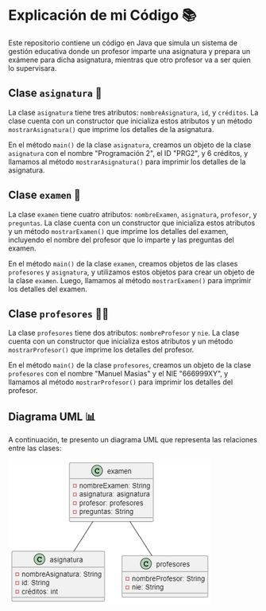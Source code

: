 # Explicación de mi Código 📚

Este repositorio contiene un código en Java que simula un sistema de gestión educativa donde un profesor imparte una asignatura y prepara un exámene para dicha asignatura, mientras que otro profesor va a ser quien lo supervisara.

## Clase `asignatura` 📑

La clase `asignatura` tiene tres atributos: `nombreAsignatura`, `id`, y `créditos`. La clase cuenta con un constructor que inicializa estos atributos y un método `mostrarAsignatura()` que imprime los detalles de la asignatura.

En el método `main()` de la clase `asignatura`, creamos un objeto de la clase `asignatura` con el nombre "Programación 2", el ID "PRG2", y 6 créditos, y llamamos al método `mostrarAsignatura()` para imprimir los detalles de la asignatura.

## Clase `examen` 📝

La clase `examen` tiene cuatro atributos: `nombreExamen`, `asignatura`, `profesor`, y `preguntas`. La clase cuenta con un constructor que inicializa estos atributos y un método `mostrarExamen()` que imprime los detalles del examen, incluyendo el nombre del profesor que lo imparte y las preguntas del examen.

En el método `main()` de la clase `examen`, creamos objetos de las clases `profesores` y `asignatura`, y utilizamos estos objetos para crear un objeto de la clase `examen`. Luego, llamamos al método `mostrarExamen()` para imprimir los detalles del examen.

## Clase `profesores` 👨‍🏫

La clase `profesores` tiene dos atributos: `nombreProfesor` y `nie`. La clase cuenta con un constructor que inicializa estos atributos y un método `mostrarProfesor()` que imprime los detalles del profesor.

En el método `main()` de la clase `profesores`, creamos un objeto de la clase `profesores` con el nombre "Manuel Masias" y el NIE "666999XY", y llamamos al método `mostrarProfesor()` para imprimir los detalles del profesor.

## Diagrama UML 📊

A continuación, te presento un diagrama UML que representa las relaciones entre las clases:

![alt text](../images/image.png)

